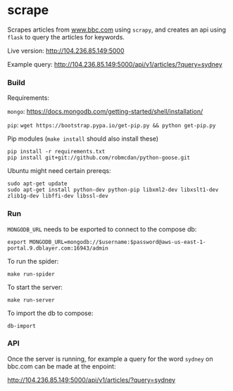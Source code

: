 # scrape

Scrapes articles from www.bbc.com using `scrapy`, and creates an api using `flask` to query the articles for keywords.

Live version: http://104.236.85.149:5000

Example query: http://104.236.85.149:5000/api/v1/articles/?query=sydney


### Build
Requirements:

`mongo`: https://docs.mongodb.com/getting-started/shell/installation/

`pip`: `wget https://bootstrap.pypa.io/get-pip.py && python get-pip.py`

Pip modules (`make install` should also install these)
```
pip install -r requirements.txt
pip install git+git://github.com/robmcdan/python-goose.git
```
Ubuntu might need certain prereqs:
```
sudo apt-get update
sudo apt-get install python-dev python-pip libxml2-dev libxslt1-dev zlib1g-dev libffi-dev libssl-dev
```
### Run

`MONGODB_URL` needs to be exported to connect to the compose db:

`export MONGODB_URL=mongodb://$username:$password@aws-us-east-1-portal.9.dblayer.com:16943/admin`

To run the spider:

`make run-spider`

To start the server:

`make run-server`

To import the db to compose:

`db-import`

### API

Once the server is running, for example a query for the word `sydney` on bbc.com can be made at the enpoint:

http://104.236.85.149:5000/api/v1/articles/?query=sydney


